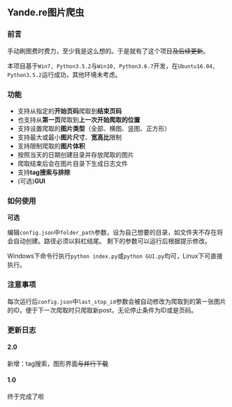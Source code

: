 ## Yande.re图片爬虫

### 前言
手动刷图费时费力，至少我是这么想的。于是就有了这个项目~~及后续更新~~。

本项目基于`Win7, Python3.5.2`与`Win10, Python3.6.7`开发，在`Ubuntu16.04, Python3.5.2`运行成功，其他环境未考虑。

### 功能
- 支持从指定的**开始页码**爬取到**结束页码**
- 也支持从**第一页**爬取到**上一次开始爬取的位置**
- 支持设置爬取的**图片类型**（全部、横图、竖图、正方形）
- 支持最大或最小**图片尺寸**、**宽高比**限制
- 支持限制爬取的**图片体积**
- 按照当天的日期创建目录并存放爬取的图片
- 爬取结束后会在图片目录下生成日志文件
- 支持**tag搜索与排除**
- (可选)**GUI**

### 如何使用
**可选** 

编辑`config.json`中`folder_path`参数，设为自己想要的目录，如文件夹不存在将会自动创建。路径必须以斜杠结尾。
剩下的参数可以运行后根据提示修改。

Windows下命令行执行`python index.py`或`python GUI.py`均可，Linux下可直接执行。

### 注意事项

每次运行后`config.json`中`last_stop_id`参数会被自动修改为爬取到的第一张图片的ID，便于下一次爬取时只爬取新post，无论停止条件为ID或是页码。

### 更新日志
#### 2.0
新增：tag搜索，图形界面~~与并行下载~~
#### 1.0
终于完成了啦
